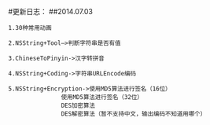 #更新日志：
	##2014.07.03
	
	
	1.30种常用动画
	
	2.NSString+Tool—>判断字符串是否有值
	
	3.ChineseToPinyin->汉字转拼音
	
	4.NSString+Coding->字符串URLEncode编码
	
	5.NSString+Encryption->使用MD5算法进行签名（16位）
			       使用MD5算法进行签名（32位）
			       DES加密算法
			       DES解密算法（暂不支持中文，输出编码不知道用哪个）
